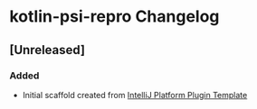 <!-- Keep a Changelog guide -> https://keepachangelog.com -->

# kotlin-psi-repro Changelog

## [Unreleased]
### Added
- Initial scaffold created from [IntelliJ Platform Plugin Template](https://github.com/JetBrains/intellij-platform-plugin-template)
